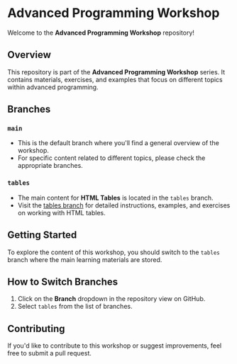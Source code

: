 # Advanced Programming Workshop

Welcome to the **Advanced Programming Workshop** repository!

## Overview
This repository is part of the **Advanced Programming Workshop** series. It contains materials, exercises, and examples that focus on different topics within advanced programming.

## Branches

### `main`
- This is the default branch where you'll find a general overview of the workshop.
- For specific content related to different topics, please check the appropriate branches.

### `tables`
- The main content for **HTML Tables** is located in the `tables` branch.
- Visit the [tables branch](https://github.com/Jhonier16s/intro-html/tree/tables) for detailed instructions, examples, and exercises on working with HTML tables.

## Getting Started
To explore the content of this workshop, you should switch to the `tables` branch where the main learning materials are stored. 

## How to Switch Branches
1. Click on the **Branch** dropdown in the repository view on GitHub.
2. Select `tables` from the list of branches.

## Contributing
If you'd like to contribute to this workshop or suggest improvements, feel free to submit a pull request.


